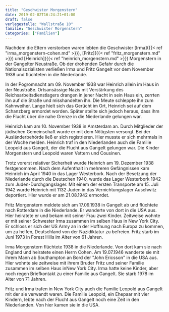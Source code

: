 ```yaml
---
title: "Geschwister Morgenstern"
date: 2019-02-02T16:24:21+01:00
draft: false
verlegestelle: "Wallstraße 10"
familie: "Geschwister Morgenstern"
Categories: ["Familien"]
---
```


Nachdem die Eltern verstorben waren lebten die Geschwister [Irma]({{< ref "irma_morgenstern-cohen.md" >}}), [Fritz]({{< ref "fritz_morgenstern.md" >}}) und [Heinrich]({{< ref "heinrich_morgenstern.md" >}}) Morgenstern in der Gangelter Neustraße. 
Ob der drohenden Gefahr durch die Nationalsozialisten verließen Irma und Fritz Gangelt vor dem November 1938 und flüchteten in die Niederlande.

In der Pogromnacht am 09. November 1938 war Heinrich allein im Haus in der Neustraße. 
Ortsansässige Nazis mit Verstärkung des Reichsarbeitsdienstlagers drangen in jener Nacht in sein Haus ein, zerrten ihn auf die Straße und misshandelten ihn. 
Die Meute schleppte ihn zum Kahnweiher. 
Lange hielt sich das Gerücht im Ort, Heinrich sei auf dem Schanzberg ermordet worden. 
Später stellte sich jedoch heraus, dass ihm die Flucht über die nahe Grenze in die Niederlande gelungen war. 

Heinrich kam am 10. November 1938 in Amsterdam an.
Durch Mitglieder der jüdischen Gemeinschaft wurde er mit dem Nötigsten versorgt.
Bei der Ausländerbehörde ließ er sich registrieren. 
Hier musste er sich mehrmals in der Woche melden. 
Heinrich traf in den Niederlanden auch die Familie Leopold aus Gangelt, der die Flucht aus Gangelt gelungen war. 
Die Kinder Morgenstern und Leopold waren Vettern und Cousinen. 

Trotz vorerst relativer Sicherheit wurde Heinrich am 19. Dezember 1938 festgenommen. 
Nach dem Aufenthalt in mehreren Gefängnissen kam Heinrich im April 1940 in das Lager Westerbork. 
Nach der Besetzung der Niederlande durch die Deutschen 1940, wurde das Lager Westerbork 1942 zum Juden-Durchgangslager.
Mit einem der ersten Transporte am 15. Juli 1942 wurde Heinrich mit 1132 Juden in das Vernichtungslager Auschwitz deportiert. 
Hier wurde er am 21.08.1942 ermordet.

Fritz Morgenstern meldete sich am 17.09.1938 in Gangelt ab und flüchtete nach Rotterdam in die Niederlande. 
Er wanderte von dort in die USA aus. Hier heiratete er und bekam mit seiner Frau zwei Kinder. 
Zeitweise wohnte er mit seiner Schwester Irma zusammen im selben Haus in New York City. 
Er schloss er sich der US Army an in der Hoffnung nach Europa zu kommen, um zu helfen, Deutschland von der Nazidiktatur zu befreien. 
Fritz starb im Juni 1973 in Forest Hills im Alter von 61 Jahren.

Irma Morgenstern flüchtete 1938 in die Niederlande. 
Von dort kam sie nach England und heiratete einen Herrn Cohen. 
Am 19.07.1946 wanderte sie mit ihrem Mann ab Southampton an Bord der "John Ericsson" in die USA aus. 
Hier wohnte sie zeitweise mit ihrem Bruder Fritz und seiner Familie zusammen im selben Haus inNew York City. 
Irma hatte keine Kinder, aber noch regen Briefkontakt zu einer Familie aus Gangelt. 
Sie starb 1978 im Alter von 71 Jahren.

Fritz und Irma trafen in New York City auch die Familie Leopold aus Gangelt mit der sie verwandt waren. 
Die Familie Leopold, ein Ehepaar mit vier Kindern, lebte nach der Flucht aus Gangelt noch eine Zeit in den Niederlanden. 
Von hier kamen sie in die USA.